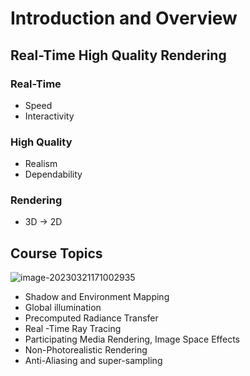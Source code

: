 # Introduction and Overview

## Real-Time High Quality Rendering

### Real-Time

- Speed
- Interactivity

### High Quality

- Realism
- Dependability

### Rendering

- 3D -> 2D

## Course Topics

![image-20230321171002935](https://image-1253155090.cos.ap-nanjing.myqcloud.com/202303211710107.png)

- Shadow and Environment Mapping
- Global illumination
- Precomputed Radiance Transfer
- Real -Time Ray Tracing
- Participating Media Rendering, Image Space Effects
- Non-Photorealistic Rendering
- Anti-Aliasing and super-sampling



